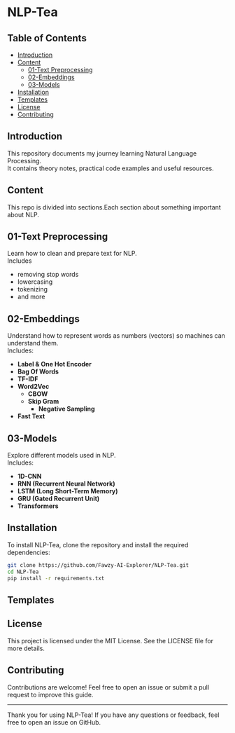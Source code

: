 # NLP-Tea 

## Table of Contents

- [Introduction](#introduction)
- [Content](#content)
  - [01-Text Preprocessing](#01-text-preprocessing)
  - [02-Embeddings](#02-embeddings)
  - [03-Models](#03-models)
- [Installation](#installation)
- [Templates](#templates)
- [License](#license)
- [Contributing](#contributing)

## Introduction

This repository documents my journey learning Natural Language Processing.   
It contains theory notes, practical code examples and useful resources.   

## Content

This repo is divided into sections.Each section about something important about NLP.

## 01-Text Preprocessing

Learn how to clean and prepare text for NLP.  
Includes 
- removing stop words
- lowercasing
- tokenizing
- and more

## 02-Embeddings
 
Understand how to represent words as numbers (vectors) so machines can understand them.  
Includes:

- **Label & One Hot Encoder**
- **Bag Of Words**
- **TF-IDF**
- **Word2Vec**
   - **CBOW**
   - **Skip Gram**
     - **Negative Sampling**
- **Fast Text**

## 03-Models  
Explore different models used in NLP.   
Includes:

- **1D-CNN**
- **RNN (Recurrent Neural Network)**
- **LSTM (Long Short-Term Memory)**  
- **GRU (Gated Recurrent Unit)**  
- **Transformers**  

## Installation

To install NLP-Tea, clone the repository and install the required dependencies:

```sh
git clone https://github.com/Fawzy-AI-Explorer/NLP-Tea.git
cd NLP-Tea
pip install -r requirements.txt
```

## Templates

## License

This project is licensed under the MIT License. See the LICENSE file for more details.

## Contributing 

Contributions are welcome! Feel free to open an issue or submit a pull request to improve this guide.

---

Thank you for using NLP-Tea! If you have any questions or feedback, feel free to open an issue on GitHub.
